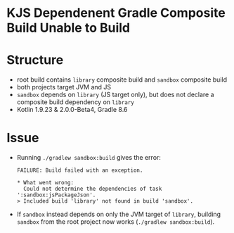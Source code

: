 # KJS Dependenent Gradle Composite Build Unable to Build

# Structure

- root build contains `library` composite build and `sandbox` composite build 
- both projects target JVM and JS
- `sandbox` depends on `library` (JS target only), but does not declare a composite build dependency on `library`
- Kotlin 1.9.23 & 2.0.0-Beta4, Gradle 8.6

# Issue

- Running `./gradlew sandbox:build` gives the error:
  ```
  FAILURE: Build failed with an exception.
  
  * What went wrong:
    Could not determine the dependencies of task ':sandbox:jsPackageJson'.
  > Included build 'library' not found in build 'sandbox'.
  ```
- If `sandbox` instead depends on only the JVM target of `library`, building `sandbox` from the root project now works (`./gradlew sandbox:build`).